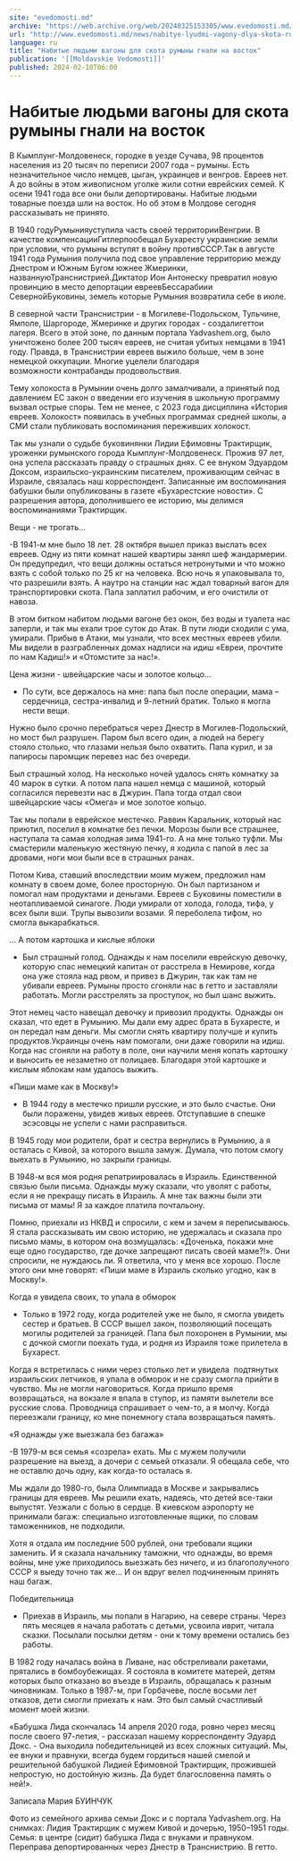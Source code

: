 ```yaml
---
site: "evedomosti.md"
archive: "https://web.archive.org/web/20240325153305/www.evedomosti.md/news/nabitye-lyudmi-vagony-dlya-skota-rumyny-gnali-na-vostok"
url: "http://www.evedomosti.md/news/nabitye-lyudmi-vagony-dlya-skota-rumyny-gnali-na-vostok"
language: ru
title: "Набитые людьми вагоны для скота румыны гнали на восток"
publication: '[[Moldavskie Vedomosti]]'
published: 2024-02-10T06:00
---
```


# Набитые людьми вагоны для скота румыны гнали на восток

В Кымплунг-Молдовенеск, городке в уезде Сучава, 98 процентов населения из 20 тысяч по переписи 2007 года – румыны. Есть незначительное число немцев, цыган, украинцев и венгров. Евреев нет. А до войны в этом живописном уголке жили сотни еврейских семей. К осени 1941 года все они были депортированы. Набитые людьми товарные поезда шли на восток. Но об этом в Молдове сегодня рассказывать не принято.

В 1940 годуРумынияуступила часть своей территорииВенгрии. В качестве компенсацииГитлерпообещал Бухаресту украинские земли при условии, что румыны вступят в войну противСССР.Так в августе 1941 года Румыния получила под свое управление территорию между Днестром и Южным Бугом южнее Жмеринки, названнуюТранснистрией.Диктатор Ион Антонеску превратил новую провинцию в место депортации евреевБессарабиии СевернойБуковины, земель которые Румыния возвратила себе в июле.

В северной части Транснистрии - в Могилеве-Подольском, Тульчине, Ямполе, Шаргороде, Жмеринке и других городах - создалигеттои лагеря. Всего в этой зоне, по данным портала Yadvashem.org, было уничтожено более 200 тысяч евреев, не считая убитых немцами в 1941 году. Правда, в Транснистрии евреев выжило больше, чем в зоне немецкой оккупации. Многие уцелели благодаря возможности контрабанды продовольствия.

Тему холокоста в Румынии очень долго замалчивали, а принятый под давлением ЕС закон о введении его изучения в школьную программу вызвал острые споры. Тем не менее, с 2023 года дисциплина «История евреев. Холокост» появилась в учебных программах средней школы, а СМИ стали публиковать воспоминания переживших холокост.

Так мы узнали о судьбе буковинянки Лидии Ефимовны Трактирщик, уроженки румынского города Кымплунг-Молдовенеск. Прожив 97 лет, она успела рассказать правду о страшных днях. С ее внуком Эдуардом Доксом, израильско-украинским писателем, проживающим сейчас в Израиле, связалась наш корреспондент. Записанные им воспоминания бабушки были опубликованы в газете «Бухарестские новости». С разрешения автора, дополнившего ее историю, мы делимся воспоминаниями Трактирщик.

Вещи - не трогать…

-В 1941-м мне было 18 лет. 28 октября вышел приказ выслать всех евреев. Одну из пяти комнат нашей квартиры занял шеф жандармерии. Он предупредил, что вещи должны остаться нетронутыми и что можно взять с собой только по 25 кг на человека. Всю ночь я упаковывала то, что разрешили взять. А наутро на станции нас ждал товарный вагон для транспортировки скота. Папа заплатил рабочим, и его очистили от навоза.

В этом битком набитом людьми вагоне без окон, без воды и туалета нас заперли, и так мы ехали трое суток до Атак. В пути люди сходили с ума, умирали. Прибыв в Атаки, мы узнали, что всех местных евреев убили. Мы видели в разграбленных домах надписи на идиш «Евреи, прочтите по нам Кадиш!» и «Отомстите за нас!».

Цена жизни - швейцарские часы и золотое кольцо...

- По сути, все держалось на мне: папа был после операции, мама – сердечница, сестра-инвалид и 9-летний братик. Только я могла нести вещи.

Нужно было срочно перебраться через Днестр в Могилев-Подольский, но мост был разрушен. Паром был всего один, а людей на берегу стояло столько, что глазами нельзя было охватить. Папа курил, и за папиросы паромщик перевез нас без очереди.

Был страшный холод. На несколько ночей удалось снять комнатку за 40 марок в сутки. А потом папа нашел немца с машиной, который согласился перевезти нас в Джурин. Папа тогда отдал свои швейцарские часы «Омега» и мое золотое кольцо.

Так мы попали в еврейское местечко. Раввин Каральник, который нас приютил, поселил в комнатке без печки. Морозы были все страшнее, наступала та самая холодная зима 1941-го. А на мне только туфли. Мы смастерили маленькую жестяную печку, я ходила с папой в лес за дровами, ноги мои были все в страшных ранах.

Потом Кива, ставший впоследствии моим мужем, предложил нам комнату в своем доме, более просторную. Он был партизаном и помогал нам продуктами и деньгами. Евреев с Буковины поместили в неотапливаемой синагоге. Люди умирали от холода, голода, тифа, у всех были вши. Трупы вывозили возами. Я переболела тифом, но смогла выкарабкаться.

... А потом картошка и кислые яблоки

- Был страшный голод. Однажды к нам поселили еврейскую девочку, которую спас немецкий капитан от расстрела в Немирове, когда она уже стояла над рвом, и привез в Джурин, так как там не убивали евреев. Румыны просто сгоняли нас в гетто и заставляли работать. Могли расстрелять за проступок, но был шанс выжить.

Этот немец часто навещал девочку и привозил продукты. Однажды он сказал, что едет в Румынию. Мы дали ему адрес брата в Бухаресте, и он передал нам деньги. Мы смогли снять квартиру получше и купить продуктов.Украинцы очень нам помогали, они даже говорили на идиш. Когда нас сгоняли на работу в поле, они научили меня копать картошку и выносить ее незаметно от полицаев. Благодаря этой картошке и кислым яблокам нам удалось выжить.

«Пиши маме как в Москву!»

- В 1944 году в местечко пришли русские, и это было счастье. Они были поражены, увидев живых евреев. Отступавшие в спешке эсэсовцы не успели с нами расправиться.

В 1945 году мои родители, брат и сестра вернулись в Румынию, а я осталась с Кивой, за которого вышла замуж. Думала, что потом смогу выехать в Румынию, но закрыли границы.

В 1948-м вся моя родня ре­патриировалась в Израиль. Единственной связью были письма. Однажды мужу сказали, что уволят с работы, если я не прекращу писать в Израиль. А мне так важны были эти письма от мамы! Я за каждое платила почтальону.

Помню, приехали из НКВД и спросили, с кем и зачем я переписываюсь. Я стала рассказывать им свою историю, не удержалась и сказала про письмо мамы, в котором она возмущалась: «Доченька, покажи мне еще одно государство, где дочке запрещают писать своей маме?!». Они спросили, не нуждаюсь ли. Я ответила, что у меня все хорошо. После этого они мне говорят: «Пиши маме в Израиль сколько угодно, как в Москву!».

Когда я увидела своих, то упала в обморок

- Только в 1972 году, когда родителей уже не было, я смогла увидеть сестер и братьев. В СССР вышел закон, позволяющий посещать могилы родителей за границей. Папа был похоронен в Румынии, мы с дочкой смогли поехать туда, и родня из Израиля тоже прилетела в Бухарест.

Когда я встретилась с ними через столько лет и увидела  подтянутых израильских летчиков, я упала в обморок и не сразу смогла прийти в чувство. Мы не могли наговориться. Когда пришло время возвращаться, на вокзале я впала в ступор, из памяти вылетели все русские слова. Проводница спрашивает о чем-то, а я молчу. Когда переезжали границу, ко мне понемногу стала возвращать­ся память.

«Я однажды уже выезжала без багажа»

-В 1979-м вся семья «созрела» ехать. Мы с мужем получили разрешение на выезд, а дочери с семьей отказали. Я обещала себе, что не оставлю дочь одну, как когда-то осталась я.

Мы ждали до 1980-го, была Олимпиада в Москве и закрывались границы для евреев. Мы решили ехать, надеясь, что детей все-таки выпустят. Уезжали с болью в сердце. В киевском аэропорту не принимали багаж: специально изготовленные ящики, по словам таможенников, не подходили.

Хотя я отдала им послед­ние 500 рублей, они требовали ящики заменить. И я сказала начальнику таможни, что однажды, во время войны, мне уже приходилось выезжать без ничего, и из благополучного СССР я выеду точно так же… И он вдруг велел подчиненным принять наш багаж.

Победительница

- Приехав в Израиль, мы попали в Нагарию, на севере страны. Через пять месяцев я начала работать с детьми, усвоила иврит, читала сказки. Посылали посылки детям - они к тому времени остались без работы.

В 1982 году началась война в Ливане, нас обстреливали ракетами, прятались в бомбоубежищах. Я состояла в комитете матерей, детям которых было отказано во въезде в Израиль, обращалась к разным чиновникам. Только в 1987-м, при Горбачеве, после восьми лет отказов, дети смогли приехать к нам. Это был самый счастливый момент моей жизни.

«Бабушка Лида скончалась 14 апреля 2020 года, ровно через месяц после своего 97-летия, - рассказал нашему корреспонденту Эдуард Докс. - Она выходила победительницей из всех сложных ситуаций. Мы, ее внуки и правнуки, всегда будем гордиться нашей смелой и решительной бабушкой Лидией Ефимовной Трактирщик, прожившей непростую, но достойную жизнь. Да будет благословенна память о ней!».

Записала Мария БУИНЧУК

Фото из семейного архива семьи Докс и с портала Yadvashem.org. На снимках: Лидия Трактирщик с мужем Кивой и дочерью, 1950–1951 годы. Семья: в центре (сидит) бабушка Лида с внуками и правнуком. Переправа депортированных через Днестр в Транснистрию. В гетто.